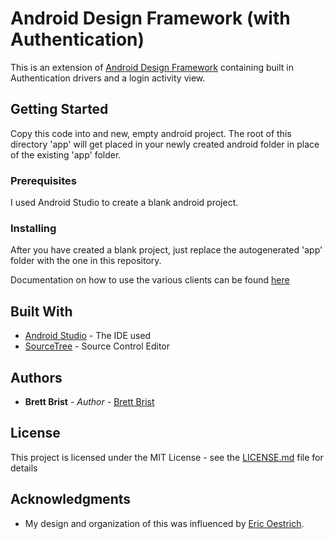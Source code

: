 # Android Design Framework (with Authentication)

This is an extension of <a href="https://github.com/3brettb/android_design_framework">Android Design Framework</a> containing built in Authentication drivers and a login activity view.

## Getting Started

Copy this code into and new, empty android project. The root of this directory 'app' will get placed in your newly created android folder in place of the existing 'app' folder.

### Prerequisites

I used Android Studio to create a blank android project.

### Installing

After you have created a blank project, just replace the autogenerated 'app' folder with the one in this repository.

Documentation on how to use the various clients can be found <a href="http://brettbrist.blackfiddle.net/repositories/android_design_framework/documentation">here</a>

## Built With

* [Android Studio](https://developer.android.com/studio/index.html) - The IDE used
* [SourceTree](https://www.sourcetreeapp.com/) - Source Control Editor

## Authors

* **Brett Brist** - *Author* - [Brett Brist](http://brettbrist.blackfiddle.net/about)

## License

This project is licensed under the MIT License - see the [LICENSE.md](LICENSE.md) file for details

## Acknowledgments

* My design and organization of this was influenced by <a href="http://blog.smartlogic.io/2013-07-09-organizing-your-android-development-code-structure/">Eric Oestrich</a>.
